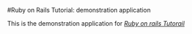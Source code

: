 #Ruby on Rails Tutorial: demonstration application

This is the demonstration application for [*Ruby on rails Tutorail*](http://railstutorial.org)

